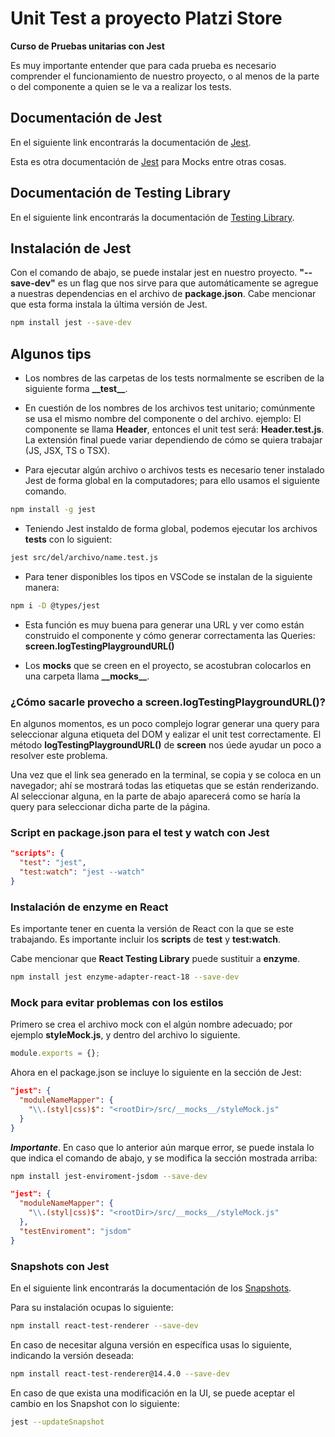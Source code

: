 # Unit Test a proyecto Platzi Store

**Curso de Pruebas unitarias con Jest**

Es muy importante entender que para cada prueba es necesario comprender el funcionamiento de nuestro proyecto, o al menos de la parte o del componente a quien se le va a realizar los tests.

## Documentación de Jest

En el siguiente link encontrarás la documentación de [Jest](https://jestjs.io/docs/getting-started).

Esta es otra documentación de [Jest](https://deltice.github.io/jest/) para Mocks entre otras cosas.

## Documentación de Testing Library

En el siguiente link encontrarás la documentación de [Testing Library](https://testing-library.com/).

## Instalación de Jest

Con el comando de abajo, se puede instalar jest en nuestro proyecto. **"--save-dev"** es un flag que nos sirve para que automáticamente se agregue a nuestras dependencias en el archivo de **package.json**. Cabe mencionar que esta forma instala la última versión de Jest.

```bash
npm install jest --save-dev
```

## Algunos tips

- Los nombres de las carpetas de los tests normalmente se escriben de la siguiente forma **\_\_test\_\_**.

- En cuestión de los nombres de los archivos test unitario; comúnmente se usa el mismo nombre del componente o del archivo. ejemplo: El componente se llama **Header**, entonces el unit test será: **Header.test.js**. La extensión final puede variar dependiendo de cómo se quiera trabajar (JS, JSX, TS o TSX).

- Para ejecutar algún archivo o archivos tests es necesario tener instalado Jest de forma global en la computadores; para ello usamos el siguiente comando.

```bash
npm install -g jest
```

- Teniendo Jest instaldo de forma global, podemos ejecutar los archivos **tests** con lo siguient:

```bash
jest src/del/archivo/name.test.js
```

- Para tener disponibles los tipos en VSCode se instalan de la siguiente manera:
  
```bash
npm i -D @types/jest
```

- Esta función es muy buena para generar una URL y ver como están construido el componente y cómo generar correctamenta las Queries: **screen.logTestingPlaygroundURL()**

- Los **mocks** que se creen en el proyecto, se acostubran colocarlos en una carpeta llama **\_\_mocks\_\_**.

### ¿Cómo sacarle provecho a screen.logTestingPlaygroundURL()?

En algunos momentos, es un poco complejo lograr generar una query para seleccionar alguna etiqueta del DOM y ealizar el unit test correctamente. El método **logTestingPlaygroundURL()** de **screen**  nos úede ayudar un poco a resolver este problema.

Una vez que el link sea generado en la terminal, se copia y se coloca en un navegador; ahí se mostrará todas las etiquetas que se están renderizando. Al seleccionar alguna, en la parte de abajo aparecerá como se haría la query para seleccionar dicha parte de la página.

### Script en package.json para el test y watch con Jest

```Json
"scripts": {
  "test": "jest",
  "test:watch": "jest --watch"
}
```

### Instalación de enzyme en React

Es importante tener en cuenta la versión de React con la que se este trabajando. Es importante incluir los **scripts** de **test** y **test:watch**.

Cabe mencionar que **React Testing Library** puede sustituir a **enzyme**.


```bash
npm install jest enzyme-adapter-react-18 --save-dev
```

### Mock para evitar problemas con los estilos

Primero se crea el archivo mock con el algún nombre adecuado; por ejemplo **styleMock.js**, y dentro del archivo lo siguiente.

```javascript
module.exports = {};
```

Ahora en el package.json se incluye lo siguiente en la sección de Jest:

```json
"jest": {
  "moduleNameMapper": {
    "\\.(styl|css)$": "<rootDir>/src/__mocks__/styleMock.js"
  }
}
```

***Importante***. En caso que lo anterior aún marque error, se puede instala lo que indica el comando de abajo, y se modifica la sección mostrada arriba:

```bash
npm install jest-enviroment-jsdom --save-dev
```

```json
"jest": {
  "moduleNameMapper": {
    "\\.(styl|css)$": "<rootDir>/src/__mocks__/styleMock.js"
  },
  "testEnviroment": "jsdom"
}
```

### Snapshots con Jest

En el siguiente link encontrarás la documentación de los [Snapshots](https://goo.gl/fbAQLP).

Para su instalación ocupas lo siguiente:

```bash
npm install react-test-renderer --save-dev
```

En caso de necesitar alguna versión en específica usas lo siguiente, indicando la versión deseada:

```bash
npm install react-test-renderer@14.4.0 --save-dev
```

En caso de que exista una modificación en la UI, se puede aceptar el cambio en los Snapshot con lo siguiente:

```bash
jest --updateSnapshot
```